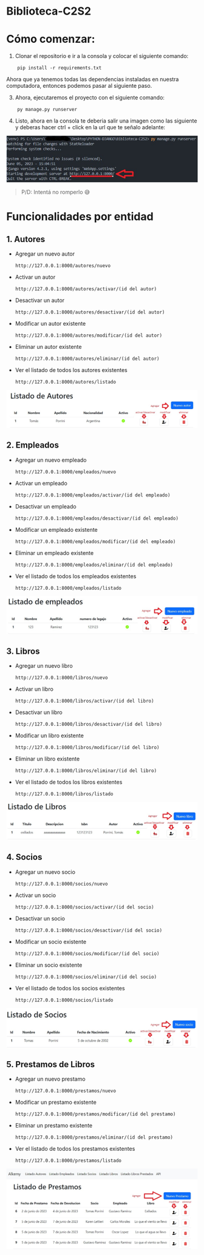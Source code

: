 # Biblioteca-C2S2

# Cómo comenzar:
1. Clonar el repositorio e ir a la consola y colocar el siguiente comando:

```
    pip install -r requirements.txt
```
Ahora que ya tenemos todas las dependencias instaladas en nuestra computadora, entonces podemos pasar al siguiente paso.

3. Ahora, ejecutaremos el proyecto con el siguiente comando:

```
    py manage.py runserver
```

4. Listo, ahora en la consola te deberia salir una imagen como las siguiente y deberas hacer ctrl + click en la url que te señalo adelante:

![Imagen de consola](./imagenesReadme/inicio.jpeg)
> P/D: Intentá no romperlo 😅

# Funcionalidades por entidad

## 1. Autores

* Agregar un nuevo autor
    ```
    http://127.0.0.1:8000/autores/nuevo
    ```
* Activar un autor
    ```
    http://127.0.0.1:8000/autores/activar/(id del autor)
    ```
* Desactivar un autor
    ```
    http://127.0.0.1:8000/autores/desactivar/(id del autor)
    ```
* Modificar un autor existente
    ```
    http://127.0.0.1:8000/autores/modificar/(id del autor)
    ```
* Eliminar un autor existente
    ```
    http://127.0.0.1:8000/autores/eliminar/(id del autor)
    ```
* Ver el listado de todos los autores existentes
    ```
    http://127.0.0.1:8000/autores/listado
    ```
![Imagen de web](./imagenesReadme/autores.jpeg)
## 2. Empleados

* Agregar un nuevo empleado
    ```
    http://127.0.0.1:8000/empleados/nuevo
    ```
* Activar un empleado
    ```
    http://127.0.0.1:8000/empleados/activar/(id del empleado)
    ```
* Desactivar un empleado
    ```
    http://127.0.0.1:8000/empleados/desactivar/(id del empleado)
    ```
* Modificar un empleado existente
    ```
    http://127.0.0.1:8000/empleados/modificar/(id del empleado)
    ```
* Eliminar un empleado existente
    ```
    http://127.0.0.1:8000/empleados/eliminar/(id del empleado)
    ```
* Ver el listado de todos los empleados existentes
    ```
    http://127.0.0.1:8000/empleados/listado
    ```
![Imagen de web](./imagenesReadme/empleados.jpeg)
## 3. Libros

* Agregar un nuevo libro
    ```
    http://127.0.0.1:8000/libros/nuevo
    ```
* Activar un libro
    ```
    http://127.0.0.1:8000/libros/activar/(id del libro)
    ```
* Desactivar un libro
    ```
    http://127.0.0.1:8000/libros/desactivar/(id del libro)
    ```
* Modificar un libro existente
    ```
    http://127.0.0.1:8000/libros/modificar/(id del libro)
    ```
* Eliminar un libro existente
    ```
    http://127.0.0.1:8000/libros/eliminar/(id del libro)
    ```
* Ver el listado de todos los libros existentes
    ```
    http://127.0.0.1:8000/libros/listado
    ```
![Imagen de web](./imagenesReadme/libros.jpeg)
## 4. Socios

* Agregar un nuevo socio
    ```
    http://127.0.0.1:8000/socios/nuevo
    ```
* Activar un socio
    ```
    http://127.0.0.1:8000/socios/activar/(id del socio)
    ```
* Desactivar un socio
    ```
    http://127.0.0.1:8000/socios/desactivar/(id del socio)
    ```
* Modificar un socio existente
    ```
    http://127.0.0.1:8000/socios/modificar/(id del socio)
    ```
* Eliminar un socio existente
    ```
    http://127.0.0.1:8000/socios/eliminar/(id del socio)
    ```
* Ver el listado de todos los socios existentes
    ```
    http://127.0.0.1:8000/socios/listado
    ```
![Imagen de web](./imagenesReadme/socios.jpeg)

## 5. Prestamos de Libros

* Agregar un nuevo prestamo
    ```
    http://127.0.0.1:8000/prestamos/nuevo
    ```
* Modificar un prestamo existente
    ```
    http://127.0.0.1:8000/prestamos/modificar/(id del prestamo)
    ```
* Eliminar un prestamo existente
    ```
    http://127.0.0.1:8000/prestamos/eliminar/(id del prestamo)
    ```
* Ver el listado de todos los prestamos existentes
    ```
    http://127.0.0.1:8000/prestamos/listado
    ```
![Imagen de web](./imagenesReadme/prestamos.jpeg)